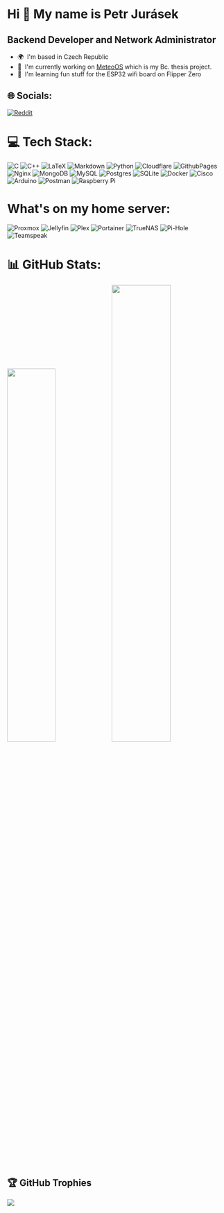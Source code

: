 Hi 👋 My name is Petr Jurásek
=============================

Backend Developer and Network Administrator
-------------------------------------------

* 🌍  I'm based in Czech Republic
* 🚀  I'm currently working on [MeteoOS](http://github.com/Screedy/MeteoOS) which is my Bc. thesis project.
* 🧠  I'm learning fun stuff for the ESP32 wifi board on Flipper Zero

## 🌐 Socials:
[![Reddit](https://img.shields.io/badge/Reddit-%23FF4500.svg?logo=Reddit&logoColor=white)](https://reddit.com/user/MightyScreedy) 

# 💻 Tech Stack:
![C](https://img.shields.io/badge/c-%2300599C.svg?style=for-the-badge&logo=c&logoColor=white) ![C++](https://img.shields.io/badge/c++-%2300599C.svg?style=for-the-badge&logo=c%2B%2B&logoColor=white) ![LaTeX](https://img.shields.io/badge/latex-%23008080.svg?style=for-the-badge&logo=latex&logoColor=white) ![Markdown](https://img.shields.io/badge/markdown-%23000000.svg?style=for-the-badge&logo=markdown&logoColor=white) ![Python](https://img.shields.io/badge/python-3670A0?style=for-the-badge&logo=python&logoColor=ffdd54) ![Cloudflare](https://img.shields.io/badge/Cloudflare-F38020?style=for-the-badge&logo=Cloudflare&logoColor=white) ![GithubPages](https://img.shields.io/badge/github%20pages-121013?style=for-the-badge&logo=github&logoColor=white) ![Nginx](https://img.shields.io/badge/nginx-%23009639.svg?style=for-the-badge&logo=nginx&logoColor=white) ![MongoDB](https://img.shields.io/badge/MongoDB-%234ea94b.svg?style=for-the-badge&logo=mongodb&logoColor=white) ![MySQL](https://img.shields.io/badge/mysql-%2300000f.svg?style=for-the-badge&logo=mysql&logoColor=white) ![Postgres](https://img.shields.io/badge/postgres-%23316192.svg?style=for-the-badge&logo=postgresql&logoColor=white) ![SQLite](https://img.shields.io/badge/sqlite-%2307405e.svg?style=for-the-badge&logo=sqlite&logoColor=white) ![Docker](https://img.shields.io/badge/docker-%230db7ed.svg?style=for-the-badge&logo=docker&logoColor=white) ![Cisco](https://img.shields.io/badge/cisco-%23049fd9.svg?style=for-the-badge&logo=cisco&logoColor=black) ![Arduino](https://img.shields.io/badge/-Arduino-00979D?style=for-the-badge&logo=Arduino&logoColor=white) ![Postman](https://img.shields.io/badge/Postman-FF6C37?style=for-the-badge&logo=postman&logoColor=white) ![Raspberry Pi](https://img.shields.io/badge/-RaspberryPi-C51A4A?style=for-the-badge&logo=Raspberry-Pi) <!-- ![HTML5](https://img.shields.io/badge/html5-%23E34F26.svg?style=for-the-badge&logo=html5&logoColor=white) ![PHP](https://img.shields.io/badge/php-%23777BB4.svg?style=for-the-badge&logo=php&logoColor=white) -->

# What's on my home server:
![Proxmox](https://img.shields.io/badge/Proxmox-E57000?style=for-the-badge&logo=proxmox&logoColor=white) ![Jellyfin](https://img.shields.io/badge/jellyfin-%23000B25.svg?style=for-the-badge&logo=Jellyfin&logoColor=00A4DC) ![Plex](https://img.shields.io/badge/plex-%23E5A00D.svg?style=for-the-badge&logo=plex&logoColor=white) ![Portainer](https://img.shields.io/badge/Portainer-13BEF9?style=for-the-badge&logo=portainer&logoColor=white) ![TrueNAS](https://img.shields.io/badge/TrueNAS-0095D5?style=for-the-badge&logo=truenas&logoColor=white) ![Pi-Hole](https://img.shields.io/badge/pihole-%2396060C.svg?style=for-the-badge&logo=pi-hole&logoColor=white) ![Teamspeak](https://img.shields.io/badge/TeamSpeak-2580C3?style=for-the-badge&logo=teamspeak&logoColor=white)

# 📊 GitHub Stats:
<img src="https://github-readme-stats.vercel.app/api?username=Screedy&theme=dark&hide_border=true&include_all_commits=false&count_private=true" style="width: 47%; height: auto;"> <img src="https://github-readme-streak-stats.herokuapp.com/?user=Screedy&theme=dark&hide_border=true" style="width: 52%; height: auto;">



<!-- ![](https://github-readme-stats.vercel.app/api/top-langs/?username=Screedy&theme=dark&hide_border=true&include_all_commits=false&count_private=true&layout=compact) -->

## 🏆 GitHub Trophies
![](https://github-profile-trophy.vercel.app/?username=Screedy&theme=dracula&no-frame=true&no-bg=true&margin-w=4)
